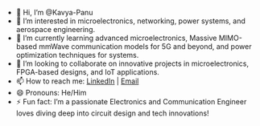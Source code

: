 - 👋 Hi, I’m @Kavya-Panu
- 👀 I’m interested in microelectronics, networking, power systems, and aerospace engineering.
- 🌱 I’m currently learning advanced microelectronics, Massive MIMO-based mmWave communication models for 5G and beyond, and power optimization techniques for systems.
- 💞️ I’m looking to collaborate on innovative projects in microelectronics, FPGA-based designs, and IoT applications.
- 📫 How to reach me: [LinkedIn](https://www.linkedin.com/in/kavya-panu-158357141/) | [Email](kavya3802@gmail.com)
- 😄 Pronouns: He/Him
- ⚡ Fun fact: I’m a passionate Electronics and Communication Engineer loves diving deep into circuit design and tech innovations!

<!---
Kavya-Panu/Kavya-Panu is a ✨ special ✨ repository because its `README.md` (this file) appears on your GitHub profile.
You can click the Preview link to take a look at your changes.
--->
